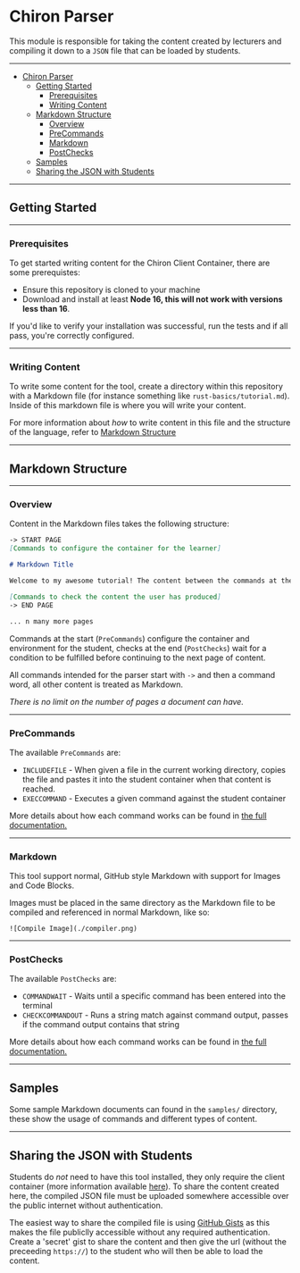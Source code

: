 # Chiron Parser

This module is responsible for taking the content created by lecturers and compiling it down to a `JSON` file that can be loaded by students. 

---

- [Chiron Parser](#chiron-parser)
  - [Getting Started](#getting-started)
    - [Prerequisites](#prerequisites)
    - [Writing Content](#writing-content)
  - [Markdown Structure](#markdown-structure)
    - [Overview](#overview)
    - [PreCommands](#precommands)
    - [Markdown](#markdown)
    - [PostChecks](#postchecks)
  - [Samples](#samples)
  - [Sharing the JSON with Students](#sharing-the-json-with-students)

---

## Getting Started

---

### Prerequisites

To get started writing content for the Chiron Client Container, there are some prerequistes:
  - Ensure this repository is cloned to your machine
  - Download and install at least **Node 16, this will not work with versions less than 16**.

If you'd like to verify your installation was successful, run the tests and if all pass, you're correctly configured. 

---

### Writing Content

To write some content for the tool, create a directory within this repository with a Markdown file (for instance something like `rust-basics/tutorial.md`). Inside of this markdown file is where you will write your content. 

For more information about _how_ to write content in this file and the structure of the language, refer to [Markdown Structure](#markdown-structure)

---

## Markdown Structure

---

### Overview

Content in the Markdown files takes the following structure:

```Markdown
-> START PAGE
[Commands to configure the container for the learner]

# Markdown Title

Welcome to my awesome tutorial! The content between the commands at the start and the commands at the bottom is just pure Markdown!

[Commands to check the content the user has produced]
-> END PAGE

... n many more pages
```

Commands at the start (`PreCommands`) configure the container and environment for the student, checks at the end (`PostChecks`) wait for a condition to be fulfilled before continuing to the next page of content.

All commands intended for the parser start with `->` and then a command word, all other content is treated as Markdown.

_There is no limit on the number of pages a document can have._

---

### PreCommands

The available `PreCommands` are:
 - `INCLUDEFILE` - When given a file in the current working directory, copies the file and pastes it into the student container when that content is reached.
 - `EXECCOMMAND` - Executes a given command against the student container

More details about how each command works can be found in [the full documentation.](./docs/commands.md)

---

### Markdown

This tool support normal, GitHub style Markdown with support for Images and Code Blocks. 

Images must be placed in the same directory as the Markdown file to be compiled and referenced in normal Markdown, like so:

```
![Compile Image](./compiler.png)
```

---
### PostChecks

The available `PostChecks` are:
  - `COMMANDWAIT` - Waits until a specific command has been entered into the terminal
  - `CHECKCOMMANDOUT` - Runs a string match against command output, passes if the command output contains that string

More details about how each command works can be found in [the full documentation.](./commands.md)

---

## Samples

Some sample Markdown documents can found in the `samples/` directory, these show the usage of commands and different types of content.

---
## Sharing the JSON with Students

Students do _not_ need to have this tool installed, they only require the client container (more information available [here](https://github.com/SamMayWork/chiron-client/blob/main/README.md)). To share the content created here, the compiled JSON file must be uploaded somewhere accessible over the public internet without authentication.

The easiest way to share the compiled file is using [GitHub Gists](https://gist.github.com/) as this makes the file publiclly accessible without any required authentication. Create a 'secret' gist to share the content and then give the url (without the preceeding `https://`) to the student who will then be able to load the content.
